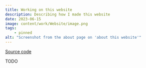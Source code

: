 ```yaml
---
title: Working on this website
description: Describing how I made this website
date: 2023-06-15
image: content/work/Website/image.png
tags:
    - pinned
alt: "Screenshot from the about page on 'about this website'"
---
```


[Source code](https://github.com/ZaneBartlett1/personalWebsite)

TODO